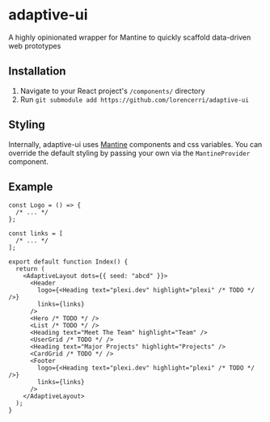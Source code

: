 # adaptive-ui

A highly opinionated wrapper for Mantine to quickly scaffold data-driven web prototypes

## Installation

1. Navigate to your React project's `/components/` directory
2. Run `git submodule add https://github.com/lorencerri/adaptive-ui`

## Styling

Internally, adaptive-ui uses [Mantine](https://mantine.dev/) components and css variables. You can override the default styling by passing your own via the `MantineProvider` component.

## Example

```tsx
const Logo = () => {
  /* ... */
};

const links = [
  /* ... */
];

export default function Index() {
  return (
    <AdaptiveLayout dots={{ seed: "abcd" }}>
      <Header
        logo={<Heading text="plexi.dev" highlight="plexi" /* TODO */ />}
        links={links}
      />
      <Hero /* TODO */ />
      <List /* TODO */ />
      <Heading text="Meet The Team" highlight="Team" />
      <UserGrid /* TODO */ />
      <Heading text="Major Projects" highlight="Projects" />
      <CardGrid /* TODO */ />
      <Footer
        logo={<Heading text="plexi.dev" highlight="plexi" /* TODO */ />}
        links={links}
      />
    </AdaptiveLayout>
  );
}
```

